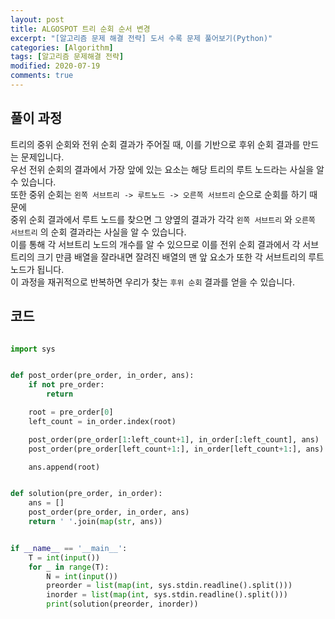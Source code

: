 ```yaml
---
layout: post
title: ALGOSPOT 트리 순회 순서 변경
excerpt: "[알고리즘 문제 해결 전략] 도서 수록 문제 풀어보기(Python)"
categories: [Algorithm]
tags: [알고리즘 문제해결 전략]
modified: 2020-07-19
comments: true
---
```



## 풀이 과정
트리의 중위 순회와 전위 순회 결과가 주어질 때, 이를 기반으로 후위 순회 결과를 만드는 문제입니다. <br>
우선 전위 순회의 결과에서 가장 앞에 있는 요소는 해당 트리의 루트 노드라는 사실을 알 수 있습니다. <br>
또한 중위 순회는 `왼쪽 서브트리 -> 루트노드 -> 오른쪽 서브트리` 순으로 순회를 하기 때문에 <br>
중위 순회 결과에서 루트 노드를 찾으면 그 양옆의 결과가 각각 `왼쪽 서브트리` 와 `오른쪽 서브트리` 의 순회 결과라는 사실을 알 수 있습니다.<br>
이를 통해 각 서브트리 노드의 개수를 알 수 있으므로 이를 전위 순회 결과에서 각 서브트리의 크기 만큼 배열을 잘라내면 잘려진 배열의 맨 앞 요소가 또한 각 서브트리의 루트 노드가 됩니다. <br>
이 과정을 재귀적으로 반복하면 우리가 찾는 `후위 순회` 결과를 얻을 수 있습니다.

## 코드

~~~ python

import sys


def post_order(pre_order, in_order, ans):
    if not pre_order:
        return

    root = pre_order[0]
    left_count = in_order.index(root)

    post_order(pre_order[1:left_count+1], in_order[:left_count], ans)
    post_order(pre_order[left_count+1:], in_order[left_count+1:], ans)

    ans.append(root)


def solution(pre_order, in_order):
    ans = []
    post_order(pre_order, in_order, ans)
    return ' '.join(map(str, ans))


if __name__ == '__main__':
    T = int(input())
    for _ in range(T):
        N = int(input())
        preorder = list(map(int, sys.stdin.readline().split()))
        inorder = list(map(int, sys.stdin.readline().split()))
        print(solution(preorder, inorder))

~~~

